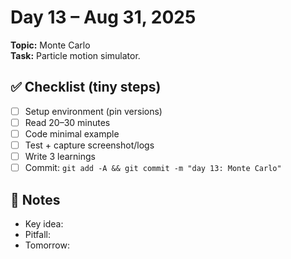 # Day 13 – Aug 31, 2025
**Topic:** Monte Carlo  
**Task:** Particle motion simulator.

## ✅ Checklist (tiny steps)
- [ ] Setup environment (pin versions)
- [ ] Read 20–30 minutes
- [ ] Code minimal example
- [ ] Test + capture screenshot/logs
- [ ] Write 3 learnings
- [ ] Commit: `git add -A && git commit -m "day 13: Monte Carlo"`

## 📓 Notes
- Key idea:
- Pitfall:
- Tomorrow:
